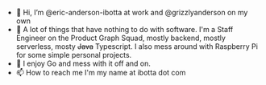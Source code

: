 - 👋 Hi, I’m @eric-anderson-ibotta at work and @grizzlyanderson on my own
- 👀 A lot of things that have nothing to do with software. I'm a Staff Engineer on the Product Graph Squad, mostly backend, mostly serverless, mosty ~~Java~~ Typescript. I also mess around with Raspberry Pi for some simple personal projects.
- 🌱 I enjoy Go and mess with it off and on.
- 📫 How to reach me I'm my name at ibotta dot com

<!---
eric-anderson-ibotta/eric-anderson-ibotta is a ✨ special ✨ repository because its `README.md` (this file) appears on your GitHub profile.
You can click the Preview link to take a look at your changes.
--->
